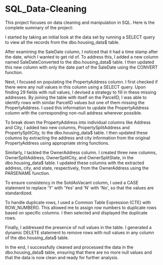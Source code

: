 # SQL_Data-Cleaning
This project focuses on data cleaning and manipulation in SQL. Here is the complete summary of the project:


I started by taking an initial look at the data set by running a SELECT query to view all the records from the dbo.housing_data$ table.

After examining the SaleDate column, I noticed that it had a time stamp after the date, which I wanted to get rid of. To address this, I added a new column named SaleDateConverted to the dbo.housing_data$ table. I then updated this new column with only the date part of the SaleDate using the CONVERT function.

Next, I focused on populating the PropertyAddress column. I first checked if there were any null values in this column using a SELECT query. Upon finding 29 fields with null values, I devised a strategy to fill in these missing addresses. By joining the table with itself on the ParcelID, I was able to identify rows with similar ParcelID values but one of them missing the PropertyAddress. I used this information to update the PropertyAddress column with the corresponding non-null address wherever possible.

To break down the PropertyAddress into individual columns like Address and City, I added two new columns, PropertySplitAddress and PropertySplitCity, to the dbo.housing_data$ table. I then updated these columns by extracting the address and city information from the original PropertyAddress using appropriate string functions.

Similarly, I tackled the OwnerAddress column. I created three new columns, OwnerSplitAddress, OwnerSplitCity, and OwnerSplitState, in the dbo.housing_data$ table. I updated these columns with the extracted address, city, and state, respectively, from the OwnerAddress using the PARSENAME function.

To ensure consistency in the SoldAsVacant column, I used a CASE statement to replace 'Y' with 'Yes' and 'N' with 'No', so that the values are standardized.

To handle duplicate rows, I used a Common Table Expression (CTE) with ROW_NUMBER(). This allowed me to assign row numbers to duplicate rows based on specific columns. I then selected and displayed the duplicate rows.

Finally, I addressed the presence of null values in the table. I generated a dynamic DELETE statement to remove rows with null values in any column of the dbo.housing_data$ table.

In the end, I successfully cleaned and processed the data in the dbo.housing_data$ table, ensuring that there are no more null values and that the data is now clean and ready for further analysis.
